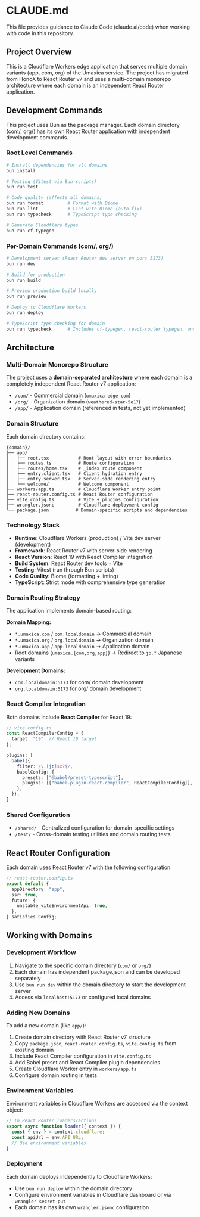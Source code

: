 # CLAUDE.md

This file provides guidance to Claude Code (claude.ai/code) when working with code in this repository.

## Project Overview

This is a Cloudflare Workers edge application that serves multiple domain variants (app, com, org) of the Umaxica service. The project has migrated from HonoX to React Router v7 and uses a multi-domain monorepo architecture where each domain is an independent React Router application.

## Development Commands

This project uses Bun as the package manager. Each domain directory (com/, org/) has its own React Router application with independent development commands.

### Root Level Commands
```bash
# Install dependencies for all domains
bun install

# Testing (Vitest via Bun scripts)
bun run test

# Code quality (affects all domains)
bun run format         # Format with Biome
bun run lint           # Lint with Biome (auto-fix)
bun run typecheck      # TypeScript type checking

# Generate Cloudflare types
bun run cf-typegen
```

### Per-Domain Commands (com/, org/)
```bash
# Development server (React Router dev server on port 5173)
bun run dev

# Build for production
bun run build

# Preview production build locally
bun run preview

# Deploy to Cloudflare Workers
bun run deploy

# TypeScript type checking for domain
bun run typecheck      # Includes cf-typegen, react-router typegen, and tsc
```

## Architecture

### Multi-Domain Monorepo Structure

The project uses a **domain-separated architecture** where each domain is a completely independent React Router v7 application:

- `/com/` - Commercial domain (`umaxica-edge-com`)
- `/org/` - Organization domain (`weathered-star-5e17`)
- `/app/` - Application domain (referenced in tests, not yet implemented)

### Domain Structure

Each domain directory contains:

```
{domain}/
├── app/
│   ├── root.tsx           # Root layout with error boundaries
│   ├── routes.ts          # Route configuration
│   ├── routes/home.tsx    # _index route component
│   ├── entry.client.tsx   # Client hydration entry
│   ├── entry.server.tsx   # Server-side rendering entry
│   └── welcome/           # Welcome component
├── workers/app.ts         # Cloudflare Worker entry point
├── react-router.config.ts # React Router configuration
├── vite.config.ts         # Vite + plugins configuration
├── wrangler.jsonc         # Cloudflare deployment config
└── package.json          # Domain-specific scripts and dependencies
```

### Technology Stack

- **Runtime**: Cloudflare Workers (production) / Vite dev server (development)
- **Framework**: React Router v7 with server-side rendering
- **React Version**: React 19 with React Compiler integration
- **Build System**: React Router dev tools + Vite
- **Testing**: Vitest (run through Bun scripts)
- **Code Quality**: Biome (formatting + linting)
- **TypeScript**: Strict mode with comprehensive type generation

### Domain Routing Strategy

The application implements domain-based routing:

**Domain Mapping:**
- `*.umaxica.com` / `com.localdomain` → Commercial domain
- `*.umaxica.org` / `org.localdomain` → Organization domain
- `*.umaxica.app` / `app.localdomain` → Application domain
- Root domains (`umaxica.{com,org,app}`) → Redirect to `jp.*` Japanese variants

**Development Domains:**
- `com.localdomain:5173` for com/ domain development
- `org.localdomain:5173` for org/ domain development

### React Compiler Integration

Both domains include **React Compiler** for React 19:

```typescript
// vite.config.ts
const ReactCompilerConfig = {
  target: "19"  // React 19 target
};

plugins: [
  babel({
    filter: /\.[jt]sx?$/,
    babelConfig: {
      presets: ["@babel/preset-typescript"],
      plugins: [["babel-plugin-react-compiler", ReactCompilerConfig]],
    },
  }),
]
```

### Shared Configuration

- `/shared/` - Centralized configuration for domain-specific settings
- `/test/` - Cross-domain testing utilities and domain routing tests

## React Router Configuration

Each domain uses React Router v7 with the following configuration:

```typescript
// react-router.config.ts
export default {
  appDirectory: "app",
  ssr: true,
  future: {
    unstable_viteEnvironmentApi: true,
  },
} satisfies Config;
```

## Working with Domains

### Development Workflow

1. Navigate to the specific domain directory (`com/` or `org/`)
2. Each domain has independent package.json and can be developed separately
3. Use `bun run dev` within the domain directory to start the development server
4. Access via `localhost:5173` or configured local domains

### Adding New Domains

To add a new domain (like `app/`):

1. Create domain directory with React Router v7 structure
2. Copy `package.json`, `react-router.config.ts`, `vite.config.ts` from existing domain
3. Include React Compiler configuration in `vite.config.ts`
4. Add Babel preset and React Compiler plugin dependencies
5. Create Cloudflare Worker entry in `workers/app.ts`
6. Configure domain routing in tests

### Environment Variables

Environment variables in Cloudflare Workers are accessed via the context object:

```typescript
// In React Router loaders/actions
export async function loader({ context }) {
  const { env } = context.cloudflare;
  const apiUrl = env.API_URL;
  // Use environment variables
}
```

### Deployment

Each domain deploys independently to Cloudflare Workers:
- Use `bun run deploy` within the domain directory
- Configure environment variables in Cloudflare dashboard or via `wrangler secret put`
- Each domain has its own `wrangler.jsonc` configuration
